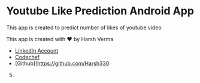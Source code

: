 # Youtube Like Prediction Android App
This app is created to predict number of likes of youtube video

This app is created with ❤️ by Harsh Verma
-   [LinkedIn Account](https://www.linkedin.com/in/harsh-verma-45423819b/)
-   [Codechef](https://www.codechef.com/users/harsh3305)
-   [Github](https://github.com/Harsh330
5)